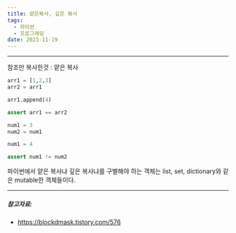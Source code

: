 ```yaml
---
title: 얕은복사, 깊은 복사
tags:
  - 파이썬
  - 프로그래밍
date: 2023-11-19
---
```

---

참조만 복사한것 : 얕은 복사
```python
arr1 = [1,2,3]
arr2 = arr1

arr1.append(4)

assert arr1 == arr2
```


```python
num1 = 3
num2 = num1

num1 = 4

assert num1 != num2
```


파이썬에서 얕은 복사냐 깊은 복사냐를 구별해야 하는 객체는
list, set, dictionary와 같은 mutable한 객체들이다.

---
##### 참고자료:
- https://blockdmask.tistory.com/576
